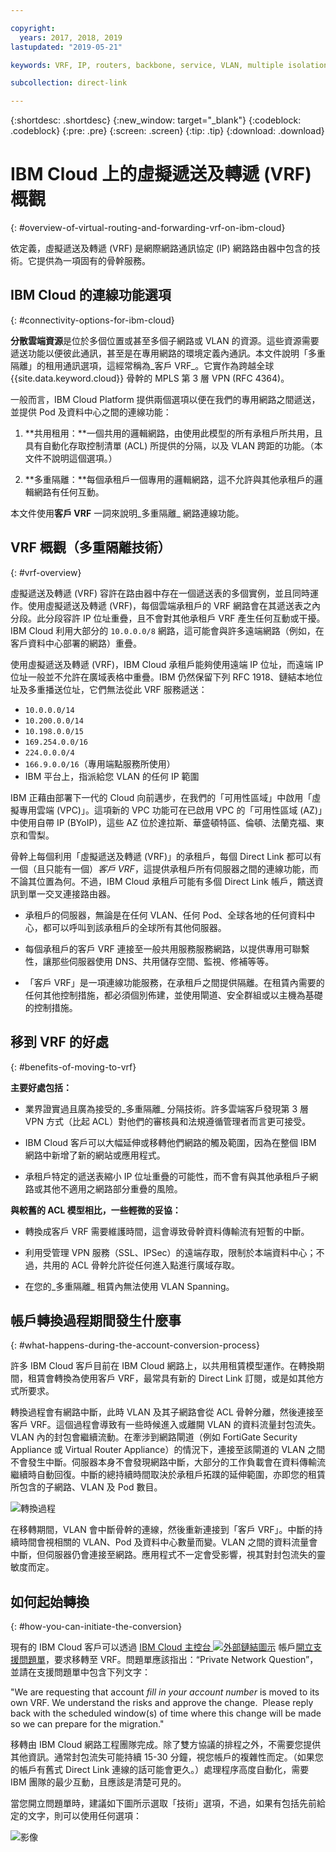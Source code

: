 ```yaml
---

copyright:
  years: 2017, 2018, 2019
lastupdated: "2019-05-21"

keywords: VRF, IP, routers, backbone, service, VLAN, multiple isolation, tenant, tenancy, datacenters, data, center, shared tenancy, private endpoint, Customer VRF, Private Network Question, support, ticket

subcollection: direct-link

---
```


{:shortdesc: .shortdesc}
{:new_window: target="_blank"}
{:codeblock: .codeblock}
{:pre: .pre}
{:screen: .screen}
{:tip: .tip}
{:download: .download}

# IBM Cloud 上的虛擬遞送及轉遞 (VRF) 概觀
{: #overview-of-virtual-routing-and-forwarding-vrf-on-ibm-cloud}

依定義，虛擬遞送及轉遞 (VRF) 是網際網路通訊協定 (IP) 網路路由器中包含的技術。它提供為一項固有的骨幹服務。

## IBM Cloud 的連線功能選項
{: #connectivity-options-for-ibm-cloud}

**分散雲端資源**是位於多個位置或甚至多個子網路或 VLAN 的資源。這些資源需要遞送功能以便彼此通訊，甚至是在專用網路的環境定義內通訊。本文件說明「多重隔離」的租用通訊選項，這經常稱為_客戶 VRF_。它實作為跨越全球 {{site.data.keyword.cloud}} 骨幹的 MPLS 第 3 層 VPN (RFC 4364)。

一般而言，IBM Cloud Platform 提供兩個選項以便在我們的專用網路之間遞送，並提供 Pod 及資料中心之間的連線功能：

1. **共用租用：**一個共用的邏輯網路，由使用此模型的所有承租戶所共用，且具有自動化存取控制清單 (ACL) 所提供的分隔，以及 VLAN 跨距的功能。（本文件不說明這個選項。）

2. **多重隔離：**每個承租戶一個專用的邏輯網路，這不允許與其他承租戶的邏輯網路有任何互動。  

本文件使用**客戶 VRF** 一詞來說明_多重隔離_ 網路連線功能。

## VRF 概觀（多重隔離技術）
{: #vrf-overview}

虛擬遞送及轉遞 (VRF) 容許在路由器中存在一個遞送表的多個實例，並且同時運作。使用虛擬遞送及轉遞 (VRF)，每個雲端承租戶的 VRF 網路會在其遞送表之內分段。此分段容許 IP 位址重疊，且不會對其他承租戶 VRF 產生任何互動或干擾。IBM Cloud 利用大部分的 `10.0.0.0/8` 網路，這可能會與許多遠端網路（例如，在客戶資料中心部署的網路）重疊。

使用虛擬遞送及轉遞 (VRF)，IBM Cloud 承租戶能夠使用遠端 IP 位址，而遠端 IP 位址一般並不允許在廣域表格中重疊。IBM 仍然保留下列 RFC 1918、鏈結本地位址及多重播送位址，它們無法從此 VRF 服務遞送：

* `10.0.0.0/14`
* `10.200.0.0/14`
* `10.198.0.0/15`
* `169.254.0.0/16`
* `224.0.0.0/4`
* `166.9.0.0/16`（專用端點服務所使用）
* IBM 平台上，指派給您 VLAN 的任何 IP 範圍

IBM 正藉由部署下一代的 Cloud 向前邁步，在我們的「可用性區域」中啟用「虛擬專用雲端 (VPC)」。這項新的 VPC 功能可在已啟用 VPC 的「可用性區域 (AZ)」中使用自帶 IP (BYoIP)，這些 AZ 位於達拉斯、華盛頓特區、倫頓、法蘭克福、東京和雪梨。

骨幹上每個利用「虛擬遞送及轉遞 (VRF)」的承租戶，每個 Direct Link 都可以有一個（且只能有一個）_客戶 VRF_，這提供承租戶所有伺服器之間的連線功能，而不論其位置為何。不過，IBM Cloud 承租戶可能有多個 Direct Link 帳戶，饋送資訊到單一交叉連接路由器。  

* 承租戶的伺服器，無論是在任何 VLAN、任何 Pod、全球各地的任何資料中心，都可以呼叫到該承租戶的全球所有其他伺服器。

* 每個承租戶的客戶 VRF 連接至一般共用服務服務網路，以提供專用可聯繫性，讓那些伺服器使用 DNS、共用儲存空間、監視、修補等等。

* 「客戶 VRF」是一項連線功能服務，在承租戶之間提供隔離。在租賃內需要的任何其他控制措施，都必須個別佈建，並使用閘道、安全群組或以主機為基礎的控制措施。

## 移到 VRF 的好處
{: #benefits-of-moving-to-vrf}

**主要好處包括：**

* 業界證實過且廣為接受的_多重隔離_ 分隔技術。許多雲端客戶發現第 3 層 VPN 方式（比起 ACL）對他們的審核員和法規遵循管理者而言更可接受。   

* IBM Cloud 客戶可以大幅延伸或移轉他們網路的觸及範圍，因為在整個 IBM 網路中新增了新的網站或應用程式。

* 承租戶特定的遞送表縮小 IP 位址重疊的可能性，而不會有與其他承租戶子網路或其他不適用之網路部分重疊的風險。

**與較舊的 ACL 模型相比，一些輕微的妥協：**  

* 轉換成客戶 VRF 需要維護時間，這會導致骨幹資料傳輸流有短暫的中斷。

* 利用受管理 VPN 服務（SSL、IPSec）的遠端存取，限制於本端資料中心；不過，共用的 ACL 骨幹允許從任何進入點進行廣域存取。

* 在您的_多重隔離_ 租賃內無法使用 VLAN Spanning。

## 帳戶轉換過程期間發生什麼事
{: #what-happens-during-the-account-conversion-process}

許多 IBM Cloud 客戶目前在 IBM Cloud 網路上，以共用租賃模型運作。在轉換期間，租賃會轉換為使用客戶 VRF，最常具有新的 Direct Link 訂閱，或是如其他方式所要求。  

轉換過程會有網路中斷，此時 VLAN 及其子網路會從 ACL 骨幹分離，然後連接至客戶 VRF。這個過程會導致有一些時候進入或離開 VLAN 的資料流量封包流失。VLAN 內的封包會繼續流動。在牽涉到網路閘道（例如 FortiGate Security Appliance 或 Virtual Router Appliance）的情況下，連接至該閘道的 VLAN 之間不會發生中斷。伺服器本身不會發現網路中斷，大部分的工作負載會在資料傳輸流繼續時自動回復。中斷的總持續時間取決於承租戶拓蹼的延伸範圍，亦即您的租賃所包含的子網路、VLAN 及 Pod 數目。

![轉換過程](/images/vrf-on-ibm-cloud.png)

在移轉期間，VLAN 會中斷骨幹的連線，然後重新連接到「客戶 VRF」。中斷的持續時間會視相關的 VLAN、Pod 及資料中心數量而變。VLAN 之間的資料流量會中斷，但伺服器仍會連接至網路。應用程式不一定會受影響，視其對封包流失的靈敏度而定。

## 如何起始轉換
{: #how-you-can-initiate-the-conversion}

現有的 IBM Cloud 客戶可以透過 [IBM Cloud 主控台 ![外部鏈結圖示](../../icons/launch-glyph.svg "外部鏈結圖示")]( https://cloud.ibm.com/unifiedsupport/cases/add) 帳戶[開立支援問題單](https://cloud.ibm.com/unifiedsupport/cases/add)，要求移轉至 VRF。問題單應該指出：“Private Network Question”，並請在支援問題單中包含下列文字：

"We are requesting that account _fill in your account number_ is moved to its own VRF. We understand the risks and approve the change.  Please reply back with the scheduled window(s) of time where this change will be made so we can prepare for the migration."

移轉由 IBM Cloud 網路工程團隊完成。除了雙方協議的排程之外，不需要您提供其他資訊。通常封包流失可能持續 15-30 分鐘，視您帳戶的複雜性而定。（如果您的帳戶有舊式 Direct Link 連線的話可能會更久。）處理程序高度自動化，需要 IBM 團隊的最少互動，且應該是清楚可見的。

當您開立問題單時，建議如下圖所示選取「技術」選項，不過，如果有包括先前給定的文字，則可以使用任何選項：

![影像](https://media.github.ibm.com/user/11495/files/4474c300-4bd9-11e9-9bc7-d6242d7997e9)
